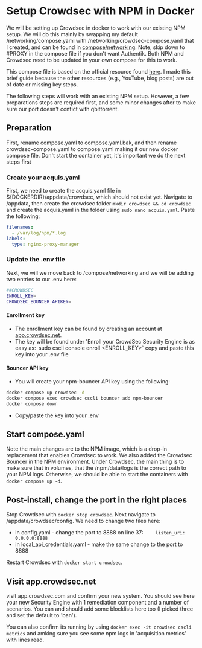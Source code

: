 # Setup Crowdsec with NPM in Docker

We will be setting up Crowdsec in docker to work with our existing NPM setup. We will do this mainly by swapping my default /networking/compose.yaml with /networking/crowdsec-compose.yaml that I created, and can be found in [compose/networking](compose/networking). Note, skip down to #PROXY in the compose file if you don't want Authentik. Both NPM and Crowdsec need to be updated in your own compose for this to work.

This compose file is based on the official resource found [here](https://github.com/crowdsecurity/example-docker-compose/tree/main/npm). I made this brief guide because the other resources (e.g., YouTube, blog posts) are out of date or missing key steps.

The following steps will work with an existing NPM setup. However, a few preparations steps are required first, and some minor changes after to make sure our port doesn't confict with qbittorrent.

## Preparation

First, rename compose.yaml to compose.yaml.bak, and then rename crowdsec-compose.yaml to compose.yaml making it our new docker compose file. Don't start the container yet, it's important we do the next steps first

### Create your acquis.yaml

First, we need to create the acquis.yaml file in ${DOCKERDIR}/appdata/crowdsec, which should not exist yet. Navigate to /appdata, then create the crowdsec folder `mkdir crowdsec && cd crowdsec` and create the acquis.yaml in the folder using `sudo nano acquis.yaml`. Paste the following:
```yaml
filenames:
  - /var/log/npm/*.log
labels:
  type: nginx-proxy-manager
```

### Update the .env file

Next, we will we move back to /compose/networking and we will be adding two entries to our .env here:

```bash
##CROWDSEC
ENROLL_KEY=
CROWDSEC_BOUNCER_APIKEY=
```

#### Enrollment key

- The enrollment key can be found by creating an account at [app.crowdsec.net](app.crowdsec.net).
- The key will be found under 'Enroll your CrowdSec Security Engine is as easy as:` `sudo cscli console enroll <ENROLL_KEY>` copy and paste this key into your .env file

#### Bouncer API key

- You will create your npm-bouncer API key using the following:

```bash
docker compose up crowdsec -d
docker compose exec crowdsec cscli bouncer add npm-bouncer
docker compose down
```

- Copy/paste the key into your .env

## Start compose.yaml

Note the main changes are to the NPM image, which is a drop-in replacement that enables Crowdsec to work. We also added the Crowdsec Bouncer in the NPM environment. Under Crowdsec, the main thing is to make sure that in volumes, that the /npm/data/logs is the correct path to your NPM logs. Otherwise, we should be able to start the containers with `docker compose up -d`.

## Post-install, change the port in the right places

Stop Crowdsec with `docker stop crowdsec`. Next navigate to /appdata/crowdsec/config. We need to change two files here:

- in config.yaml - change the port to 8888 on line 37: `    listen_uri: 0.0.0.0:8888` 
- in local_api_credentials.yaml - make the same change to the port to 8888

Restart Crowdsec with `docker start crowdsec`. 

## Visit app.crowdsec.net 

visit app.crowdsec.com and confirm your new system. You should see here your new Security Engine with 1 remediation component and a number of scenarios. You can and should add some blocklists here too (I picked three and set the default to 'ban'). 

You can also confirm its running by using `docker exec -it crowdsec cscli metrics` and amking sure you see some npm logs in 'acquisition metrics' with lines read.